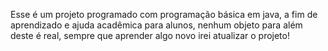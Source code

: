 Esse é um projeto programado com programação básica em java, a fim de aprendizado e ajuda acadêmica para alunos, nenhum objeto para além deste é real, sempre que aprender algo novo irei atualizar o projeto!
